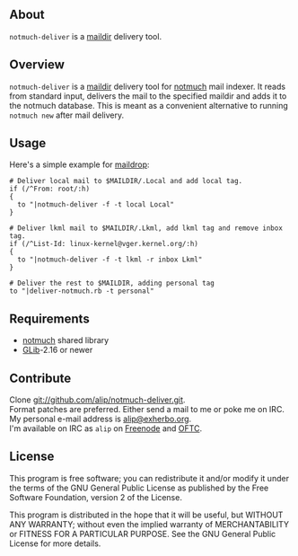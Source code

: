 ## About
`notmuch-deliver` is a [maildir](http://cr.yp.to/proto/maildir.html) delivery
tool.

## Overview
`notmuch-deliver` is a [maildir](http://cr.yp.to/proto/maildir.html) delivery
tool for [notmuch](http://notmuchmail.org) mail indexer. It reads from standard
input, delivers the mail to the specified maildir and adds it to the notmuch
database. This is meant as a convenient alternative to running `notmuch new`
after mail delivery.

## Usage
Here's a simple example for [maildrop](http://www.courier-mta.org/maildrop/):

    # Deliver local mail to $MAILDIR/.Local and add local tag.
    if (/^From: root/:h)
    {
      to "|notmuch-deliver -f -t local Local"
    }

    # Deliver lkml mail to $MAILDIR/.Lkml, add lkml tag and remove inbox tag.
    if (/^List-Id: linux-kernel@vger.kernel.org/:h)
    {
      to "|notmuch-deliver -f -t lkml -r inbox Lkml"
    }

    # Deliver the rest to $MAILDIR, adding personal tag
    to "|deliver-notmuch.rb -t personal"

## Requirements
- [notmuch](http://notmuchmail.org) shared library
- [GLib](http://library.gnome.org/devel/glib/)-2.16 or newer

## Contribute
Clone [git://github.com/alip/notmuch-deliver.git](git://github.com/alip/notmuch-deliver.git).  
Format patches are preferred. Either send a mail to me or poke me on IRC.  
My personal e-mail address is [alip@exherbo.org](mailto:alip@exherbo.org).  
I'm available on IRC as `alip` on [Freenode](http://freenode.net) and [OFTC](http://www.oftc.net).

## License
This program is free software; you can redistribute it and/or modify it under
the terms of the GNU General Public License as published by the Free Software
Foundation, version 2 of the License.

This program is distributed in the hope that it will be useful, but WITHOUT ANY
WARRANTY; without even the implied warranty of MERCHANTABILITY or FITNESS FOR A
PARTICULAR PURPOSE. See the GNU General Public License for more details.

<!-- vim: set ft=mkd spell spelllang=en sw=4 sts=4 et : -->
